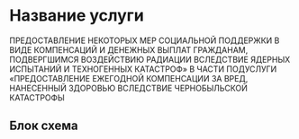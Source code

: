 # Название услуги
ПРЕДОСТАВЛЕНИЕ НЕКОТОРЫХ МЕР СОЦИАЛЬНОЙ ПОДДЕРЖКИ В ВИДЕ КОМПЕНСАЦИЙ И ДЕНЕЖНЫХ ВЫПЛАТ ГРАЖДАНАМ, ПОДВЕРГШИМСЯ ВОЗДЕЙСТВИЮ РАДИАЦИИ ВСЛЕДСТВИЕ ЯДЕРНЫХ ИСПЫТАНИЙ И ТЕХНОГЕННЫХ КАТАСТРОФ» В ЧАСТИ ПОДУСЛУГИ «ПРЕДОСТАВЛЕНИЕ ЕЖЕГОДНОЙ КОМПЕНСАЦИИ ЗА ВРЕД, НАНЕСЕННЫЙ ЗДОРОВЬЮ ВСЛЕДСТВИЕ ЧЕРНОБЫЛЬСКОЙ КАТАСТРОФЫ
 ## Блок схема
